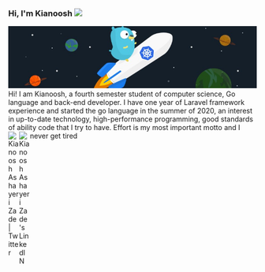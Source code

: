 ### Hi, I'm Kianoosh <img src="https://media.giphy.com/media/hvRJCLFzcasrR4ia7z/giphy.gif" width="25px">

![](https://raw.githubusercontent.com/kianooshaz/kianooshaz/master/images/golang-wallpaper.jpg)
Hi! I am Kianoosh, a fourth semester student of computer science, Go language and back-end developer. I have one year of Laravel framework experience and started the go language in the summer of 2020, an interest in up-to-date technology, high-performance programming, good standards of ability code that I try to have. Effort is my most important motto and I never get tired
<a href="https://twitter.com/kianooshaz">
  <img align="left" alt="Kianoosh Ashayeri Zade | Twitter" width="22px" src="https://raw.githubusercontent.com/peterthehan/peterthehan/master/assets/twitter.svg" />
</a>
<a href="https://www.linkedin.com/in/kianooshaz/">
  <img align="left" alt="Kianoosh Ashayeri Zade 's LinkedIN" width="22px" src="https://raw.githubusercontent.com/peterthehan/peterthehan/master/assets/linkedin.svg" />
</a>

